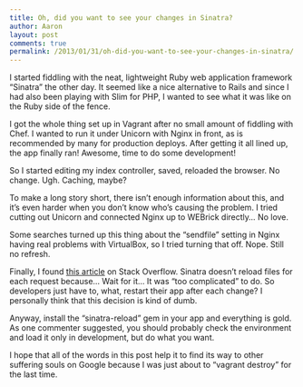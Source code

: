 ```yaml
---
title: Oh, did you want to see your changes in Sinatra?
author: Aaron
layout: post
comments: true
permalink: /2013/01/31/oh-did-you-want-to-see-your-changes-in-sinatra/
---
```


I started fiddling with the neat, lightweight Ruby web application framework “Sinatra” the other day. It seemed like a nice alternative to Rails and since I had also been playing with Slim for PHP, I wanted to see what it was like on the Ruby side of the fence.

I got the whole thing set up in Vagrant after no small amount of fiddling with Chef. I wanted to run it under Unicorn with Nginx in front, as is recommended by many for production deploys. After getting it all lined up, the app finally ran! Awesome, time to do some development!

So I started editing my index controller, saved, reloaded the browser. No change. Ugh. Caching, maybe?

To make a long story short, there isn’t enough information about this, and it’s even harder when you don’t know who’s causing the problem. I tried cutting out Unicorn and connected Nginx up to WEBrick directly… No love.

Some searches turned up this thing about the “sendfile” setting in Nginx having real problems with VirtualBox, so I tried turning that off. Nope. Still no refresh.

Finally, I found [this article][1] on Stack Overflow. Sinatra doesn’t reload files for each request because… Wait for it… It was “too complicated” to do. So developers just have to, what, restart their app after each change? I personally think that this decision is kind of dumb.

 [1]: http://stackoverflow.com/questions/1247125/how-to-get-sinatra-to-auto-reload-the-file-after-each-change

Anyway, install the “sinatra-reload” gem in your app and everything is gold. As one commenter suggested, you should probably check the environment and load it only in development, but do what you want.

I hope that all of the words in this post help it to find its way to other suffering souls on Google because I was just about to “vagrant destroy” for the last time.
